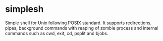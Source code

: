 # simplesh
Simple shell for Unix following POSIX standard. It supports redirections, pipes, background commands with reaping of zombie process and internal commands such as cwd, exit, cd, psplit and bjobs. 
